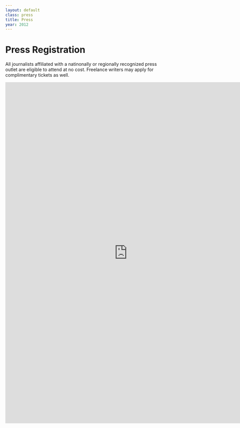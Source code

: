 ```yaml
---
layout: default
class: press
title: Press
year: 2012
---
```


# Press Registration

All journalists affiliated with a natinonally or regionally recognized press outlet are eligible to attend at no cost.  Freelance writers may apply for complimentary tickets as well.

<iframe class="margin-top-tall" src="https://docs.google.com/spreadsheet/embeddedform?formkey=dEo0aUVoOHdnNjZMUTRzY2hWQzMxTFE6MQ" width="760" height="1061" frameborder="0" marginheight="0" marginwidth="0">Loading...</iframe>

